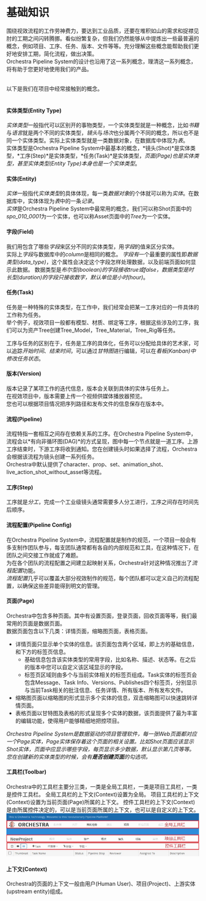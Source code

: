 # 基础知识


围绕视效流程的工作劳神费力，要达到工业品质，还要在堆积如山的需求和捉襟见肘的工期之间闪转腾挪。看似纷繁复杂，但我们仍然能够从中提炼出一些最普遍的概念，例如项目、工序、任务、版本、文件等等。充分理解这些概念能帮助我们更好地安排工期，简化流程，做出决策。  
Orchestra Pipeline System的设计也沿用了这一系列概念，理清这一系列概念，将有助于您更好地使用我们的产品。  
<br />

以下是我们在项目中经常接触到的概念。  
<br />

#### 实体类型(Entity Type)  
*实体类型*一般指代可以区别开的事物类型，一个实体类型就是一种概念，比如*书籍*与*语言*就是两个不同的实体类型，*镜头*与*场次*也分属两个不同的概念，所以也不是同一个实体类型。实际上实体类型就是一类数据对象，在数据库中体现为*表*。  
实体类型是Orchestra Pipeline System中最基本的概念，*镜头(Shot)*是实体类型，*工序(Step)*是实体类型，*任务(Task)*是实体类型，*页面(Page)*也是实体类型，甚至*实体类型(Entity Type)*本身也是一个*实体类型*。  

#### 实体(Entity)  
*实体*一般指代*实体类型*的具体体现，每一类*数据对象*的个体就可以称为*实体*。在数据库中，实体体现为*表*中的一条*记录*。  
*实体*是Orchestra Pipeline System中最常用的概念，我们可以称Shot页面中的*spo_010_0001*为一个实体，也可以称Asset页面中的*Tree*为一个实体。  

#### 字段(Field)
我们用包含了哪些*字段*来区分不同的实体类型，用*字段*的值来区分实体。  
实际上*字段*与数据库中的*column*是相同的概念。
*字段有*一个最重要的属性即*数据类型(data_type)*，这个属性会决定这个字段怎样处理数据，以及前端页面如何显示此数据。
数据类型是*布尔型(boolean)*的字段接收true或false，数据类型是*时长型(duration)*的字段只接收数字，默认单位是*小时(hour)*。

#### 任务(Task)
任务是一种特殊的实体类型，在工作中，我们经常会把某一工序对应的一件具体的工作称为任务。   
举个例子，视效项目一般都有模型、材质、绑定等工序，根据这些涉及的工序，我们可以为资产Tree创建Tree_Model，Tree_Material，Tree_Rig等任务。  

工序与任务的区别在于，任务是工序的具体化，任务可以分配给具体的艺术家，可以追踪*开始时间*、*结束时间*，可以通过*甘特图*进行编辑，可以在*看板(Kanban)*中修改*任务状态*。  

#### 版本(Version)  
版本记录了某项工作的迭代信息，版本会关联到具体的实体与任务上。    
在视效项目中，版本需要上传一个视频供媒体播放器预览。  
您也可以根据项目情况把序列路径和发布文件的信息保存在版本中。  

#### 流程(Pipeline)
流程特指一套相互之间存在依赖关系的工序。在Orchestra Pipeline System中，流程会以*有向非循环图(DAG)*的方式呈现，图中每一个节点就是一道工序。上游工序结束时，下游工序将收到通知。您在创建镜头时如果选择了流程，Orchestra会根据该流程为镜头创建一系列任务。  
Orchestra中默认提供了character、prop、set、animation_shot、live_action_shot_without_asset等流程。

#### 工序(Step)
工序就是*分工*，完成一个工业级镜头通常需要多人分工进行，工序之间存在时间先后顺序。  

#### 流程配置(Pipeline Config)
在Orchestra Pipeline System中，流程配置就是制作的规范，一个项目一般会有多支制作团队参与，每支团队通常都有各自的内部规范和工具，在这种情况下，在团队之间交接工作就成了难题。  
为在各个团队的流程配置之间建立起映射关系，Orchestra针对这种情况推出了*流程配置*功能。  
*流程配置*几乎可以覆盖大部分视效制作的规范，每个团队都可以定义自己的流程配置，以确保这些差异能得到明文的管理。
  
#### 页面(Page)
Orchestra中包含多种页面。其中有设置页面，登录页面，回收页面等等，我们最常用的页面是数据页面。  
数据页面包含以下几类：详情页面，缩略图页面，表格页面。  
- 详情页面只显示单个实体的信息。该页面包含两个区域，即上方的基础信息，和下方的标签页信息。
  - 基础信息包含该实体类型的常用字段，比如名称、描述、状态等。在之后的版本中您可以自定义该区域显示的字段。  
  - 标签页区域则由多个与当前实体相关的标签页组成。Task实体的标签页会包含Message、Task Info、Versions、Publishes四个标签页，分别显示与当前Task相关的批注信息、任务详情、所有版本、所有发布文件。  
- 缩略图页面以缩略图的形式显示多个实体的信息，双击缩略图可以快速跳转详情页面。
- 表格页面以甘特图及表格的形式呈现多个实体的数据，该页面提供了最为丰富的编辑功能，使得用户能够精细地把控项目。  

*Orchestra Pipeline System是数据驱动的项目管理软件，每一张Web页面都对应一个Page实体，Page实体保存着这个页面的相关设置。比如Shot页面应该显示Shot实体，页面中应显示哪些字段，每页显示多少数据，默认显示第几页等等。  
您在创建新的实体类型的时候，会有**是否创建页面**的勾选项。*  

#### 工具栏(Toolbar)
Orchestra中的工具栏主要分三类，一类是全局工具栏，一类是项目工具栏，一类是控件工具栏。
全局工具栏的上下文(Context)设置为全局。
项目工具栏的上下文(Context)设置为当前页面(Page)所属的上下文。
控件工具栏的上下文(Context)是由所属控件决定的，可以是当前页面所属的上下文，也可以是自定义的上下文。  
![点击创建按钮](images/basics/toolbar.jpg)

#### 上下文(Context)  
Orchestra的页面的上下文一般由用户(Human User)、项目(Project)、上游实体(upstream entity)组成。  
